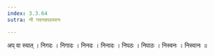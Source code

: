 ```yaml
---
index: 3.3.64
sutra: नौ गदनदपठस्वनः

---
```

 अप् वा स्यात् । निगदः । निगादः । निनदः । निनादः । निपठः । निपाठः । निस्वनः । निस्वानः ॥